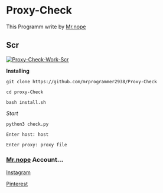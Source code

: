 # Proxy-Check

This Programm write by [Mr.nope](https://github.com/mrprogrammer2938)

## Scr
[![Proxy-Check-Work-Scr](https://user-images.githubusercontent.com/78996423/124674369-d5b5f380-decf-11eb-95b4-bb8f5d1ad607.png)](https://github.com/mrprogrammer2938/Proxy-Check)


**Installing**
```
git clone https://github.com/mrprogrammer2938/Proxy-Check

cd proxy-Check

bash install.sh
```


*Start*
```
python3 check.py
```

```
Enter host: host

Enter proxy: proxy file

```

### [Mr.nope](https://github.com/mrprogrammer2938) Account...

[Instagram](https://instagram.com/programmer2938)

[Pinterest](https://www.pinterest.com/mrprogrammer2938)
